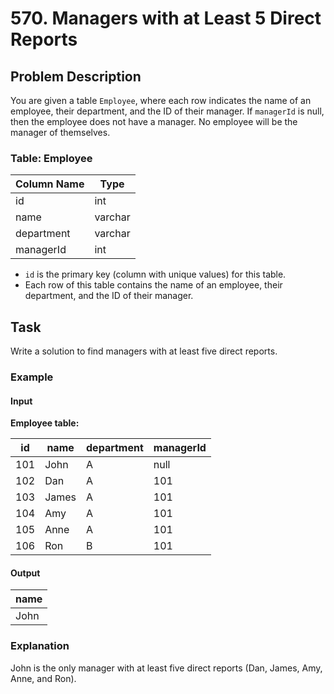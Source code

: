# 570. Managers with at Least 5 Direct Reports

## Problem Description

You are given a table `Employee`, where each row indicates the name of an employee, their department, and the ID of their manager. If `managerId` is null, then the employee does not have a manager. No employee will be the manager of themselves.

### Table: Employee

| Column Name | Type    |
|-------------|---------|
| id          | int     |
| name        | varchar |
| department  | varchar |
| managerId   | int     |

- `id` is the primary key (column with unique values) for this table.
- Each row of this table contains the name of an employee, their department, and the ID of their manager.

## Task

Write a solution to find managers with at least five direct reports.

### Example

#### Input

**Employee table:**

| id  | name  | department | managerId |
|-----|-------|------------|-----------|
| 101 | John  | A          | null      |
| 102 | Dan   | A          | 101       |
| 103 | James | A          | 101       |
| 104 | Amy   | A          | 101       |
| 105 | Anne  | A          | 101       |
| 106 | Ron   | B          | 101       |

#### Output

| name |
|------|
| John |

### Explanation

John is the only manager with at least five direct reports (Dan, James, Amy, Anne, and Ron).

